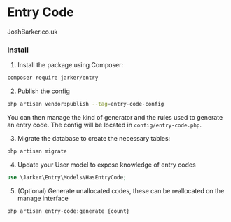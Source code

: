 # Entry Code
JoshBarker.co.uk

### Install
1. Install the package using Composer:
```bash
composer require jarker/entry
```

2. Publish the config
```bash
php artisan vendor:publish --tag=entry-code-config
```
You can then manage the kind of generator and the rules used to generate an entry code.
The config will be located in `config/entry-code.php`.

3. Migrate the database to create the necessary tables:
```bash
php artisan migrate
```

4. Update your User model to expose knowledge of entry codes
```php
use \Jarker\Entry\Models\HasEntryCode;
```

5. (Optional) Generate unallocated codes, these can be reallocated on the manage interface
```bash
php artisan entry-code:generate {count}
```

